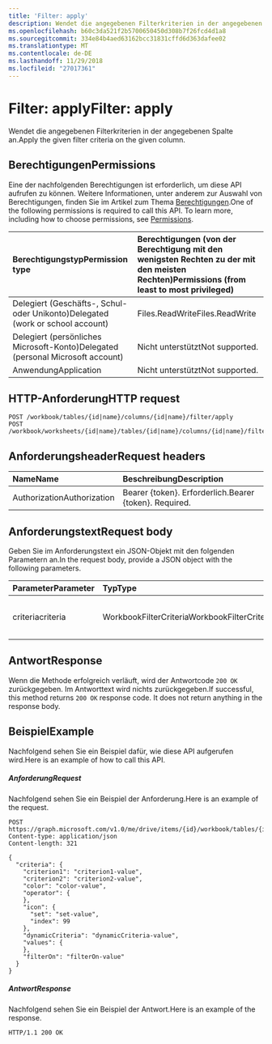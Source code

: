 ```yaml
---
title: 'Filter: apply'
description: Wendet die angegebenen Filterkriterien in der angegebenen Spalte an.
ms.openlocfilehash: b60c3da521f2b5700650450d308b7f26fcd4d1a8
ms.sourcegitcommit: 334e84b4aed63162bcc31831cffd6d363dafee02
ms.translationtype: MT
ms.contentlocale: de-DE
ms.lasthandoff: 11/29/2018
ms.locfileid: "27017361"
---
```

# <a name="filter-apply"></a><span data-ttu-id="366b9-103">Filter: apply</span><span class="sxs-lookup"><span data-stu-id="366b9-103">Filter: apply</span></span>

<span data-ttu-id="366b9-104">Wendet die angegebenen Filterkriterien in der angegebenen Spalte an.</span><span class="sxs-lookup"><span data-stu-id="366b9-104">Apply the given filter criteria on the given column.</span></span>
## <a name="permissions"></a><span data-ttu-id="366b9-105">Berechtigungen</span><span class="sxs-lookup"><span data-stu-id="366b9-105">Permissions</span></span>
<span data-ttu-id="366b9-p101">Eine der nachfolgenden Berechtigungen ist erforderlich, um diese API aufrufen zu können. Weitere Informationen, unter anderem zur Auswahl von Berechtigungen, finden Sie im Artikel zum Thema [Berechtigungen](/graph/permissions-reference).</span><span class="sxs-lookup"><span data-stu-id="366b9-p101">One of the following permissions is required to call this API. To learn more, including how to choose permissions, see [Permissions](/graph/permissions-reference).</span></span>

|<span data-ttu-id="366b9-108">Berechtigungstyp</span><span class="sxs-lookup"><span data-stu-id="366b9-108">Permission type</span></span>      | <span data-ttu-id="366b9-109">Berechtigungen (von der Berechtigung mit den wenigsten Rechten zu der mit den meisten Rechten)</span><span class="sxs-lookup"><span data-stu-id="366b9-109">Permissions (from least to most privileged)</span></span>              |
|:--------------------|:---------------------------------------------------------|
|<span data-ttu-id="366b9-110">Delegiert (Geschäfts-, Schul- oder Unikonto)</span><span class="sxs-lookup"><span data-stu-id="366b9-110">Delegated (work or school account)</span></span> | <span data-ttu-id="366b9-111">Files.ReadWrite</span><span class="sxs-lookup"><span data-stu-id="366b9-111">Files.ReadWrite</span></span>    |
|<span data-ttu-id="366b9-112">Delegiert (persönliches Microsoft-Konto)</span><span class="sxs-lookup"><span data-stu-id="366b9-112">Delegated (personal Microsoft account)</span></span> | <span data-ttu-id="366b9-113">Nicht unterstützt</span><span class="sxs-lookup"><span data-stu-id="366b9-113">Not supported.</span></span>    |
|<span data-ttu-id="366b9-114">Anwendung</span><span class="sxs-lookup"><span data-stu-id="366b9-114">Application</span></span> | <span data-ttu-id="366b9-115">Nicht unterstützt</span><span class="sxs-lookup"><span data-stu-id="366b9-115">Not supported.</span></span> |

## <a name="http-request"></a><span data-ttu-id="366b9-116">HTTP-Anforderung</span><span class="sxs-lookup"><span data-stu-id="366b9-116">HTTP request</span></span>
<!-- { "blockType": "ignored" } -->
```http
POST /workbook/tables/{id|name}/columns/{id|name}/filter/apply
POST /workbook/worksheets/{id|name}/tables/{id|name}/columns/{id|name}/filter/apply

```
## <a name="request-headers"></a><span data-ttu-id="366b9-117">Anforderungsheader</span><span class="sxs-lookup"><span data-stu-id="366b9-117">Request headers</span></span>
| <span data-ttu-id="366b9-118">Name</span><span class="sxs-lookup"><span data-stu-id="366b9-118">Name</span></span>       | <span data-ttu-id="366b9-119">Beschreibung</span><span class="sxs-lookup"><span data-stu-id="366b9-119">Description</span></span>|
|:---------------|:----------|
| <span data-ttu-id="366b9-120">Authorization</span><span class="sxs-lookup"><span data-stu-id="366b9-120">Authorization</span></span>  | <span data-ttu-id="366b9-p102">Bearer {token}. Erforderlich.</span><span class="sxs-lookup"><span data-stu-id="366b9-p102">Bearer {token}. Required.</span></span> |

## <a name="request-body"></a><span data-ttu-id="366b9-123">Anforderungstext</span><span class="sxs-lookup"><span data-stu-id="366b9-123">Request body</span></span>
<span data-ttu-id="366b9-124">Geben Sie im Anforderungstext ein JSON-Objekt mit den folgenden Parametern an.</span><span class="sxs-lookup"><span data-stu-id="366b9-124">In the request body, provide a JSON object with the following parameters.</span></span>

| <span data-ttu-id="366b9-125">Parameter</span><span class="sxs-lookup"><span data-stu-id="366b9-125">Parameter</span></span>    | <span data-ttu-id="366b9-126">Typ</span><span class="sxs-lookup"><span data-stu-id="366b9-126">Type</span></span>   |<span data-ttu-id="366b9-127">Beschreibung</span><span class="sxs-lookup"><span data-stu-id="366b9-127">Description</span></span>|
|:---------------|:--------|:----------|
|<span data-ttu-id="366b9-128">criteria</span><span class="sxs-lookup"><span data-stu-id="366b9-128">criteria</span></span>|<span data-ttu-id="366b9-129">WorkbookFilterCriteria</span><span class="sxs-lookup"><span data-stu-id="366b9-129">WorkbookFilterCriteria</span></span>|<span data-ttu-id="366b9-130">Die Kriterien, die angewendet werden sollen.</span><span class="sxs-lookup"><span data-stu-id="366b9-130">The criteria to apply.</span></span>|

## <a name="response"></a><span data-ttu-id="366b9-131">Antwort</span><span class="sxs-lookup"><span data-stu-id="366b9-131">Response</span></span>

<span data-ttu-id="366b9-p103">Wenn die Methode erfolgreich verläuft, wird der Antwortcode `200 OK` zurückgegeben. Im Antworttext wird nichts zurückgegeben.</span><span class="sxs-lookup"><span data-stu-id="366b9-p103">If successful, this method returns `200 OK` response code. It does not return anything in the response body.</span></span>

## <a name="example"></a><span data-ttu-id="366b9-134">Beispiel</span><span class="sxs-lookup"><span data-stu-id="366b9-134">Example</span></span>
<span data-ttu-id="366b9-135">Nachfolgend sehen Sie ein Beispiel dafür, wie diese API aufgerufen wird.</span><span class="sxs-lookup"><span data-stu-id="366b9-135">Here is an example of how to call this API.</span></span>
##### <a name="request"></a><span data-ttu-id="366b9-136">Anforderung</span><span class="sxs-lookup"><span data-stu-id="366b9-136">Request</span></span>
<span data-ttu-id="366b9-137">Nachfolgend sehen Sie ein Beispiel der Anforderung.</span><span class="sxs-lookup"><span data-stu-id="366b9-137">Here is an example of the request.</span></span>
<!-- {
  "blockType": "request",
  "name": "filter_apply"
}-->
```http
POST https://graph.microsoft.com/v1.0/me/drive/items/{id}/workbook/tables/{id|name}/columns/{id|name}/filter/apply
Content-type: application/json
Content-length: 321

{
  "criteria": {
    "criterion1": "criterion1-value",
    "criterion2": "criterion2-value",
    "color": "color-value",
    "operator": {
    },
    "icon": {
      "set": "set-value",
      "index": 99
    },
    "dynamicCriteria": "dynamicCriteria-value",
    "values": {
    },
    "filterOn": "filterOn-value"
  }
}
```

##### <a name="response"></a><span data-ttu-id="366b9-138">Antwort</span><span class="sxs-lookup"><span data-stu-id="366b9-138">Response</span></span>
<span data-ttu-id="366b9-139">Nachfolgend sehen Sie ein Beispiel der Antwort.</span><span class="sxs-lookup"><span data-stu-id="366b9-139">Here is an example of the response.</span></span> 
<!-- {
  "blockType": "response",
  "truncated": true
} -->
```http
HTTP/1.1 200 OK
```

<!-- uuid: 8fcb5dbc-d5aa-4681-8e31-b001d5168d79
2015-10-25 14:57:30 UTC -->
<!-- {
  "type": "#page.annotation",
  "description": "Filter: apply",
  "keywords": "",
  "section": "documentation",
  "tocPath": ""
}-->